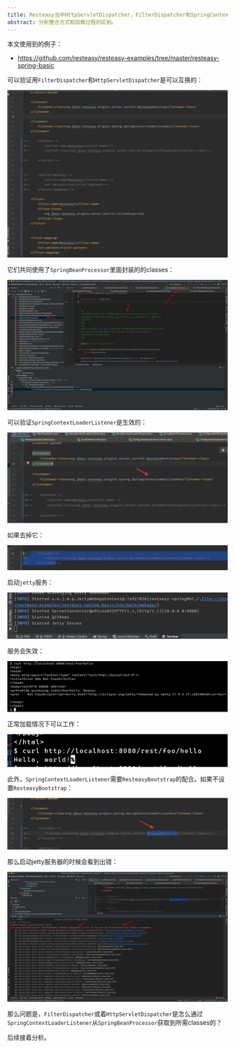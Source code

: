 ```yaml
---
title: Resteasy当中HttpServletDispatcher，FilterDispatcher和SpringContextLoaderListener的整合方式（上）
abstract: 分析整合方式和加载过程的区别。
---
```




本文使用到的例子：

* https://github.com/resteasy/resteasy-examples/tree/master/resteasy-spring-basic

可以验证用`FilterDispatcher`和`HttpServletDispatcher`是可以互换的：

![](https://raw.githubusercontent.com/liweinan/blogpic2019_iii/master/nov27/03E07000-F4C1-43F0-A26E-3BEC81D752D5.png)

它们共同使用了`SpringBeanProcessor`里面封装的的classes：

![](https://raw.githubusercontent.com/liweinan/blogpic2019_iii/master/nov27/A345C26A-80EA-42C2-8258-972D725DD78C.png)

可以验证`SpringContextLoaderListener`是生效的：

![](https://raw.githubusercontent.com/liweinan/blogpic2019_iii/master/nov27/41795A7E-43A9-46C8-AE11-6DFC533CEC5A.png)

如果去掉它：

![](https://raw.githubusercontent.com/liweinan/blogpic2019_iii/master/nov27/F98FC1AC-D408-42F3-BCD7-9FCF3CD9066E.png)

启动`jetty`服务：

![](https://raw.githubusercontent.com/liweinan/blogpic2019_iii/master/nov27/93031C67-667A-490D-9672-2125BCB09E48.png)

服务会失效：

![](https://raw.githubusercontent.com/liweinan/blogpic2019_iii/master/nov27/96E5B11F-1160-403A-8A07-26E3F3743F17.png)

正常加载情况下可以工作：

![](https://raw.githubusercontent.com/liweinan/blogpic2019_iii/master/nov27/EC38124D-BCEC-4BF8-B615-34AD51C3CA9D.png)

此外，`SpringContextLoaderListener`需要`ResteasyBootstrap`的配合。如果不设置`ResteasyBootstrap`：

![](https://raw.githubusercontent.com/liweinan/blogpic2019_iii/master/nov27/0BE3ABA4-0B56-4519-B27E-E328ADFAF589.png)

那么启动jetty服务器的时候会看到出错：

![](https://raw.githubusercontent.com/liweinan/blogpic2019_iii/master/nov27/DB6DC268-B168-4D40-A233-CE3425AE87FB.png)

那么问题是，`FilterDispatcher`或着`HttpServletDispatcher`是怎么通过`SpringContextLoaderListener`从`SpringBeanProcessor`获取到所需classes的？

后续接着分析。

